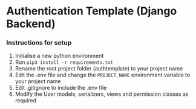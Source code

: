 # Authentication Template (Django Backend)

### Instructions for setup
1. Initialise a new python environment
2. Run `pip3 install -r requirements.txt`
3. Rename the root project folder (authtemplate) to your project name
4. Edit the .env file and change the `PROJECT_NAME` environment variable to your project name
5. Edit .gitignore to include the .env file
6. Modify the User models, serializers, views and permission classes as required